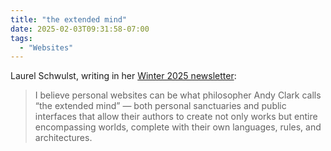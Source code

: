 ```yaml
---
title: "the extended mind"
date: 2025-02-03T09:31:58-07:00
tags:
  - "Websites"
---
```


Laurel Schwulst, writing in her [Winter 2025 newsletter](https://laurelsletter.substack.com/p/winter-2025):

> I believe personal websites can be what philosopher Andy Clark calls “the extended mind” — both personal sanctuaries and public interfaces that allow their authors to create not only works but entire encompassing worlds, complete with their own languages, rules, and architectures.
